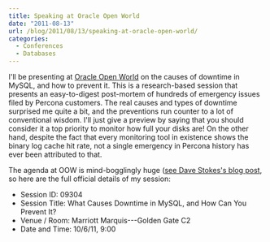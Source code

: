 ```yaml
---
title: Speaking at Oracle Open World
date: "2011-08-13"
url: /blog/2011/08/13/speaking-at-oracle-open-world/
categories:
  - Conferences
  - Databases
---
```

I'll be presenting at [Oracle Open World](http://www.oracle.com/openworld/index.html) on the causes of downtime in MySQL, and how to prevent it. This is a research-based session that presents an easy-to-digest post-mortem of hundreds of emergency issues filed by Percona customers. The real causes and types of downtime surprised me quite a bit, and the preventions run counter to a lot of conventional wisdom. I'll just give a preview by saying that you should consider it a top priority to monitor how full your disks are! On the other hand, despite the fact that every monitoring tool in existence shows the binary log cache hit rate, not a single emergency in Percona history has ever been attributed to that.

The agenda at OOW is mind-bogglingly huge ([see Dave Stokes's blog post](http://opensourcedba.wordpress.com/2011/08/11/oracle-open-world-mysql-sessions/ "see Dave Stokes's blog post"), so here are the full official details of my session:

*   Session ID: 09304
*   Session Title: What Causes Downtime in MySQL, and How Can You Prevent It?
*   Venue / Room: Marriott Marquis---Golden Gate C2
*   Date and Time: 10/6/11, 9:00


